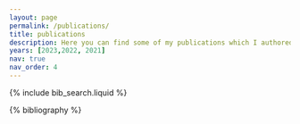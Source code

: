```yaml
---
layout: page
permalink: /publications/
title: publications
description: Here you can find some of my publications which I authored or co-authored
years: [2023,2022, 2021]
nav: true
nav_order: 4
---
```


<!-- _pages/publications.md -->

<!-- Bibsearch Feature -->

{% include bib_search.liquid %}

<div class="publications">

{% bibliography %}

</div>
